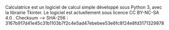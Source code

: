 Calculatrice est un logiciel de calcul simple développé sous Python 3, avec la librairie Tkinter. 
Le logiciel est actuellement sous licence CC BY-NC-SA 4.0 .
Checksum --> SHA-256 : 3167b917d41e45c31b1103b7f2c4e5ad47ebebee53e6fc8f24e8fd3171329878
